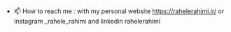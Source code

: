 
- 📫 How to reach me  : with my personal website https://rahelerahimi.ir/ or instagram _rahele_rahimi and linkedin rahelerahimi


